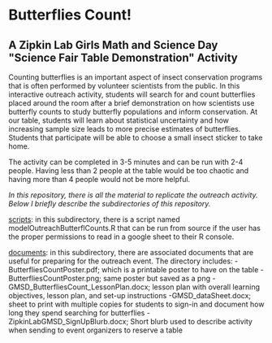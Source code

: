 # Butterflies Count!

## A Zipkin Lab Girls Math and Science Day "Science Fair Table Demonstration" Activity
Counting butterflies is an important aspect of insect conservation programs that is often performed by volunteer scientists from the public. In this interactive outreach activity, students will search for and count butterflies placed around the room after a brief demonstration on how scientists use butterfly counts to study butterfly populations and inform conservation. At our table, students will learn about statistical uncertainty and how increasing sample size leads to more precise estimates of butterflies. Students that participate will be able to choose a small insect sticker to take home. 

The activity can be completed in 3-5 minutes and can be run with 2-4 people. Having less than 2 people at the table would be too chaotic and having more than 4 people would not be more helpful. 

*In this repository, there is all the material to replicate the outreach activity. Below I briefly describe the subdirectories of this repository.*

[scripts](/scripts): in this subdirectory, there is a script named modelOutreachButterflCounts.R that can be run from source if the user has the proper permissions to read in a google sheet to their R console. 

[documents](/documents): in this subdirectory, there are associated documents that are useful for preparing for the outreach event. The directory includes:
	-ButterfliesCountPoster.pdf; which is a printable poster to have on the table
	- ButterfliesCountPoster.png; same poster but saved as a png
	-GMSD_ButterfliesCount_LessonPlan.docx; lesson plan with overall learning objectives, lesson plan, and set-up instructions
	-GMSD_dataSheet.docx; sheet to print with multiple copies for students to sign-in and document how long they spend searching for butterflies
	-ZipkinLabGMSD_SignUpBlurb.docx; Short blurb used to describe activity when sending to event organizers to reserve a table
